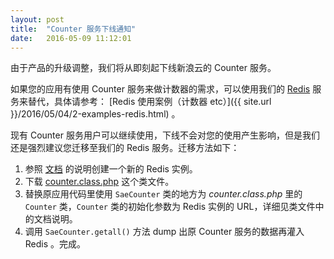 ```yaml
---
layout: post
title:  "Counter 服务下线通知"
date:   2016-05-09 11:12:01
---
```


由于产品的升级调整，我们将从即刻起下线新浪云的 Counter 服务。

如果您的应用有使用 Counter 服务来做计数器的需求，可以使用我们的 [Redis](http://www.sinacloud.com/doc/sae/services/redis.html) 服务来替代，具体请参考： [Redis 使用案例（计数器 etc）]({{ site.url }}/2016/05/04/2-examples-redis.html) 。

现有 Counter 服务用户可以继续使用，下线不会对您的使用产生影响，但是我们还是强烈建议您迁移至我们的 Redis 服务。迁移方法如下：

1. 参照 [文档](http://www.sinacloud.com/doc/sae/services/redis.html) 的说明创建一个新的 Redis 实例。
2. 下载 [counter.class.php]({{site.url}}/assets/counter.class.php) 这个类文件。
3. 替换原应用代码里使用 ``SaeCounter`` 类的地方为 *counter.class.php* 里的 ``Counter`` 类，``Counter`` 类的初始化参数为 Redis 实例的 URL，详细见类文件中的文档说明。
4. 调用 ``SaeCounter.getall()`` 方法 dump 出原 Counter 服务的数据再灌入 Redis 。完成。
